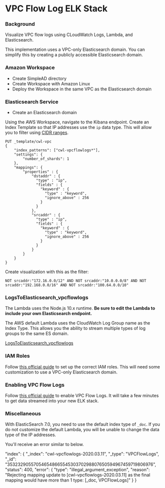 # VPC Flow Log ELK Stack

### Background

Visualize VPC flow logs using CLoudWatch Logs, Lambda, and Elasticsearch.

This implementation uses a VPC-only Elasticsearch domain. You can simplify this by creating a publicly accessible Elasticsearch domain.

### Amazon Workspace

- Create SimpleAD directory
- Create Workspace with Amazon Linux
- Deploy the Workspace in the same VPC as the Elasticsearch domain

### Elasticsearch Service

- Create an Elasticsearch domain

Using the AWS Workspace, navigate to the Kibana endpoint. Create an Index Template so that IP addresses use the `ip` data type. This will allow you to filter using [CIDR ranges](https://en.wikipedia.org/wiki/Classless_Inter-Domain_Routing).

```
PUT _template/cwl-vpc
{
    "index_patterns": ["cwl-vpcflowlogs*"],
    "settings": {
        "number_of_shards": 1
    },
    "mappings": {
        "properties" : {
            "dstaddr" : {
              "type" : "ip",
              "fields" : {
                "keyword" : {
                  "type" : "keyword",
                  "ignore_above" : 256
                }
              }
            },
            "srcaddr" : {
              "type" : "ip",
              "fields" : {
                "keyword" : {
                  "type" : "keyword",
                  "ignore_above" : 256
                }
              }
            }
        }
    }
}
```
Create visualization with this as the filter:

`NOT srcaddr:"172.16.0.0/12" AND NOT srcaddr:"10.0.0.0/8" AND NOT srcaddr:"192.168.0.0/16" AND NOT srcaddr:"100.64.0.0/10"`

### LogsToElasticsearch_vpcflowlogs

The Lambda uses the Node.js 10.x runtime. **Be sure to edit the Lambda to include your own Elasticsearch endpoint.**

The AWS default Lambda uses the CloudWatch Log Group name as the Index Type. This allows you the ability to stream multiple types of log groups to the same ES domain.

[LogsToElasticsearch_vpcflowlogs](LogsToElasticsearch_vpcflowlogs.js)

### IAM Roles

Follow [this official guide](https://docs.aws.amazon.com/vpc/latest/userguide/flow-logs-cwl.html) to set up the correct IAM roles. This will need some customization to use a VPC-only Elasticsearch domain.

### Enabling VPC Flow Logs

Follow [this official guide](https://aws.amazon.com/blogs/aws/vpc-flow-logs-log-and-view-network-traffic-flows/) to enable VPC Flow Logs. It will take a few minutes to get data streamed into your new ELK stack.

### Miscellaneous

 With ElasticSearch 7.0, you need to use the default index type of `_doc`. If you do not customize the default Lambda, you will be unable to change the data type of the IP addresses.

You'll receive an error similar to below.

"index": {
    "_index": "cwl-vpcflowlogs-2020.03.11",
    "_type": "VPCFlowLogs",
    "_id": "35323290557054654866554530370298807650594967459719806976",
    "status": 400,
    "error": {
        "type": "illegal_argument_exception",
        "reason": "Rejecting mapping update to [cwl-vpcflowlogs-2020.03.11] as the final mapping would have more than 1 type: [_doc, VPCFlowLogs]"
    }
}

